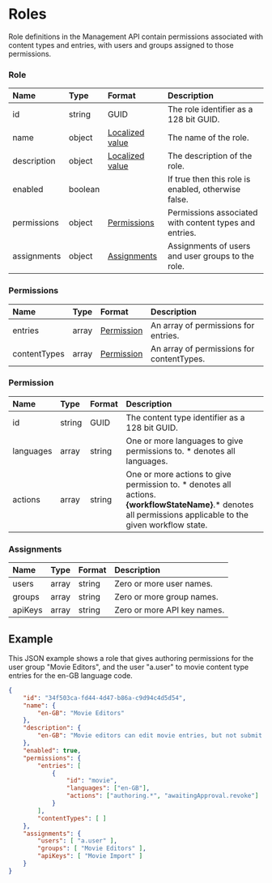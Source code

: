 # Roles

Role definitions in the Management API contain permissions associated with content types and entries, with users and groups assigned to those permissions.

### Role

| Name | Type | Format | Description |
| :------- | :--- | :----- | :---------- |
| id | string | GUID | The role identifier as a 128 bit GUID. |
| name | object | [Localized value](/key-concepts/localization.md) | The name of the role. |
| description | object | [Localized value](/key-concepts/localization.md) | The description of the role. |
| enabled | boolean | | If true then this role is enabled, otherwise false. |
| permissions | object | [Permissions](#permissions) | Permissions associated with content types and entries. |
| assignments | object | [Assignments](#assignments) | Assignments of users and user groups to the role. |

### Permissions

| Name | Type | Format | Description |
| :------- | :--- | :----- | :---------- |
| entries | array | [Permission](#permission) | An array of permissions for entries. |
| contentTypes | array | [Permission](#permission) | An array of permissions for contentTypes. |

### Permission
| Name | Type | Format | Description |
| :------- | :--- | :----- | :---------- |
| id | string | GUID | The content type identifier as a 128 bit GUID. |
| languages | array | string | One or more languages to give permissions to. * denotes all languages. |
| actions | array | string | One or more actions to give permission to. * denotes all actions.<br> **{workflowStateName}**.&#42; denotes all permissions applicable to the given workflow state. |

### Assignments
| Name | Type | Format | Description |
| :------- | :--- | :----- | :---------- |
| users | array | string | Zero or more user names. |
| groups | array | string | Zero or more group names. |
| apiKeys | array | string | Zero or more API key names. |

## Example

This JSON example shows a role that gives authoring permissions for the user group "Movie Editors", and the user "a.user" to movie content type entries for the en-GB language code.

```json
{
    "id": "34f503ca-fd44-4d47-b86a-c9d94c4d5d54",
    "name": {
        "en-GB": "Movie Editors"
    },
    "description": {
        "en-GB": "Movie editors can edit movie entries, but not submit or approve them"
    },
    "enabled": true,
    "permissions": {
        "entries": [
            {
                "id": "movie",
                "languages": ["en-GB"],
                "actions": ["authoring.*", "awaitingApproval.revoke"]
            }
        ],
        "contentTypes": [ ]
    },
    "assignments": {
        "users": [ "a.user" ],
        "groups": [ "Movie Editors" ],
        "apiKeys": [ "Movie Import" ]
    }
}
```
